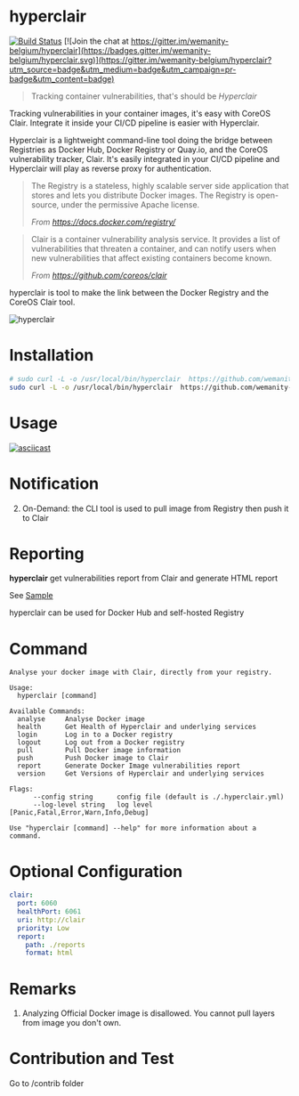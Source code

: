 

# hyperclair

[![Build Status](https://travis-ci.org/wemanity-belgium/hyperclair.svg?branch=develop)](https://travis-ci.org/wemanity-belgium/hyperclair) [![Join the chat at https://gitter.im/wemanity-belgium/hyperclair](https://badges.gitter.im/wemanity-belgium/hyperclair.svg)](https://gitter.im/wemanity-belgium/hyperclair?utm_source=badge&utm_medium=badge&utm_campaign=pr-badge&utm_content=badge)

> Tracking container vulnerabilities, that's should be *Hyperclair*

Tracking vulnerabilities in your container images, it's easy with CoreOS Clair.
Integrate it inside your CI/CD pipeline is easier with Hyperclair.

Hyperclair is a lightweight command-line tool doing the bridge between Registries as Docker Hub, Docker Registry or Quay.io, and the CoreOS vulnerability tracker, Clair.
It's easily integrated in your CI/CD pipeline and Hyperclair will play as reverse proxy for authentication.


> The Registry is a stateless, highly scalable server side application that stores and lets you distribute Docker images. The Registry is open-source, under the permissive Apache license.
>
>*From https://docs.docker.com/registry/*

> Clair is a container vulnerability analysis service. It provides a list of vulnerabilities that threaten a container, and can notify users when new vulnerabilities that affect existing containers become known.
>
>*From https://github.com/coreos/clair*

hyperclair is tool to make the link between the Docker Registry and the CoreOS Clair tool.

![hyperclair](https://cloud.githubusercontent.com/assets/3304363/14174675/348bc190-f746-11e5-9edd-9e736ec38b0e.png)

# Installation

```bash
# sudo curl -L -o /usr/local/bin/hyperclair  https://github.com/wemanity-belgium/hyperclair/releases/download/0.5.0/hyperclair-{OS}-{ARCH}
sudo curl -L -o /usr/local/bin/hyperclair  https://github.com/wemanity-belgium/hyperclair/releases/download/0.5.0/hyperclair-linux-amd64
```

# Usage

[![asciicast](https://asciinema.org/a/41461.png)](https://asciinema.org/a/41461)

# Notification
2. On-Demand: the CLI tool is used to pull image from Registry then push it to Clair

# Reporting

**hyperclair** get vulnerabilities report from Clair and generate HTML report

See [Sample](http://htmlpreview.github.io/?https://github.com/wemanity-belgium/hyperclair/blob/master/report-sample.html)

hyperclair can be used for Docker Hub and self-hosted Registry

# Command

```
Analyse your docker image with Clair, directly from your registry.

Usage:
  hyperclair [command]

Available Commands:
  analyse     Analyse Docker image
  health      Get Health of Hyperclair and underlying services
  login       Log in to a Docker registry
  logout      Log out from a Docker registry
  pull        Pull Docker image information
  push        Push Docker image to Clair
  report      Generate Docker Image vulnerabilities report
  version     Get Versions of Hyperclair and underlying services

Flags:
      --config string      config file (default is ./.hyperclair.yml)
      --log-level string   log level [Panic,Fatal,Error,Warn,Info,Debug]

Use "hyperclair [command] --help" for more information about a command.
```

# Optional Configuration

```yaml
clair:
  port: 6060
  healthPort: 6061
  uri: http://clair
  priority: Low
  report:
    path: ./reports
    format: html
```

# Remarks

1. Analyzing Official Docker image is disallowed. You cannot pull layers from image you don't own.

# Contribution and Test

Go to /contrib folder
